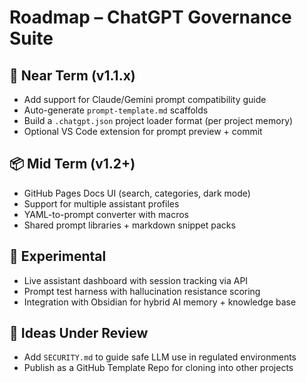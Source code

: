 # Roadmap – ChatGPT Governance Suite

## 🔧 Near Term (v1.1.x)

- Add support for Claude/Gemini prompt compatibility guide
- Auto-generate `prompt-template.md` scaffolds
- Build a `.chatgpt.json` project loader format (per project memory)
- Optional VS Code extension for prompt preview + commit

## 📦 Mid Term (v1.2+)

- GitHub Pages Docs UI (search, categories, dark mode)
- Support for multiple assistant profiles
- YAML-to-prompt converter with macros
- Shared prompt libraries + markdown snippet packs

## 🧪 Experimental

- Live assistant dashboard with session tracking via API
- Prompt test harness with hallucination resistance scoring
- Integration with Obsidian for hybrid AI memory + knowledge base

## 📌 Ideas Under Review

- Add `SECURITY.md` to guide safe LLM use in regulated environments
- Publish as a GitHub Template Repo for cloning into other projects
